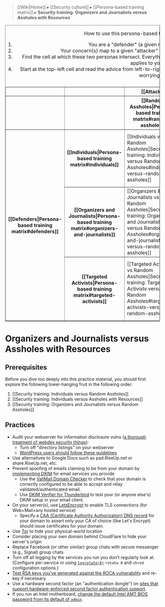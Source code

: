 > [[Wiki|Home]] ▸ [[Security culture]] ▸ [[Persona-based training matrix]] ▸ **Security training: Organizers and Journalists versus Assholes with Resources**

<table border="1" cellpadding="10" cellspacing="0">
  <caption>
    <p>How to use this persona-based threat modeling matrix:</p>
    <ol>
      <li>You are a "defender" (a given row). Find yourself there.</li>
      <li>Your concern(s) map to a given "attacker" (a given column). Find your attacker.</li>
      <li>Find the cell at which these two personas intersect. Everything listed in the cells above and to the left of your cell applies to you, too.</li>
      <li>Start at the top-left cell and read the advice from left-to-right, top-to-bottom, until you reach your cell. Then stop worrying. :)</li>
    </ol>
  </caption>
  <tr>
    <th></th>
    <th></th>
    <th colspan="3">[[Attackers|Persona-based training matrix#attackers]]</th>
  </tr>
  <tr>
    <th></th>
    <th></th>
    <th>[[Random Assholes|Persona-based training matrix#random-assholes]]</th>
    <th>[[Assholes with Resources|Persona-based training matrix#assholes-with-resources]]</th>
    <th>[[The State|Persona-based training matrix#the-state]]</th>
  </tr>
  <tr>
    <th rowspan="3">[[Defenders|Persona-based training matrix#defenders]]</th>
    <th>[[Individuals|Persona-based training matrix#individuals]]</th>
    <td>
      [[Individuals vs Random Assholes|Security training: Individuals versus Random Assholes#individuals-versus-random-assholes]]
    </td>
    <td>
      [[Individuals vs Assholes with Resources|Security training: Individuals versus Assholes with Resources#individuals-versus-assholes-with-resources]]
    </td>
    <td>
      [[Individuals vs The State|Security training: Individuals versus The State#individuals-versus-the-state]]
    </td>
  </tr>
  <tr>
    <th>[[Organizers and Journalists|Persona-based training matrix#organizers-and-journalists]]</th>
    <td>
      [[Organizers &amp; Journalists vs Random Assholes|Security training: Organizers and Journalists versus Random Assholes#organizers-and-journalists-versus-random-assholes]]
    </td>
    <td>
      <strong>Organizers &amp; Journalists vs Assholes with Resources</strong>
    </td>
    <td>
      [[Organizers &amp; Journalists vs The State|Security Training: Organizers and Journalists versus The State#organizers-and-journalists-versus-the-state]]
    </td>
  </tr>
  <tr>
    <th>[[Targeted Activists|Persona-based training matrix#targeted-activists]]</th>
    <td>
      [[Targeted Activists vs Random Assholes|Security training: Targeted Activists versus Random Assholes#targeted-activists-versus-random-assholes]]
    </td>
    <td>
      [[Targeted Activists vs Assholes with Resources|Security training: Targeted Activists versus Assholes with Resources#targeted-activists-versus-assholes-with-resources]]
    </td>
    <td>
      [[Targeted Activists vs The State|Security training: Targeted Activists versus The State#targeted-activists-versus-the-state]]
    </td>
  </tr>
</table>

# Organizers and Journalists versus Assholes with Resources

## Prerequisites

Before you dive too deeply into this practice material, you should first explore the following lower-hanging fruit in the following order:

1. [[Security training: Individuals versus Random Assholes]]
1. [[Security training: Individuals versus Assholes with Resources]]
1. [[Security training: Organizers and Journalists versus Random Assholes]]

## Practices

* Audit your webserver for information disclosure vulns ([a thorough treatment of webdev security things](https://github.com/FallibleInc/security-guide-for-developers)):
    * Turn off "directory listings" on your webserver
    * [WordPress users should follow these guidelines](http://www.wpbeginner.com/wordpress-security/)
* Use alternatives to Google Docs such as pad.RiseUp.net or share.RiseUp.net, etc.
* Prevent spoofing of emails claiming to be from your domain by [implementing DKIM](https://scotthelme.co.uk/email-security-dkim/) for email services you provide
    * Use the [ValiMail Domain Checker](http://www.valimail.com/dmarc/domain-checker) to check that your domain is correctly configured to be able to accept and relay validated/authenticated email.
    * Use [DKIM Verifier for Thunderbird](https://addons.mozilla.org/thunderbird/addon/dkim-verifier/) to test your (or anyone else's) DKIM setup in your email client.
* On your server(s), use [LetsEncrypt](https://letsencrypt.org/) to enable TLS connections (for Web+Mail+any hosted service)
    * Specify a [CAA (Certificate Authority Authorization) DNS record](https://en.wikipedia.org/wiki/DNS_Certification_Authority_Authorization) for your domain to assert only your CA of choice (like Let's Encrypt) should issue certificates for your domain.
* Use [Tor](https://torproject.org/) to hide your physical-world location
* Consider placing your own domain behind CloudFlare to hide your server's origin
* Replace Facebook (or other similar) group chats with secure messenger (e.g., Signal) group chats
* Turn off all logging by the services you run you don't regularly look at. (Configure per-service or using [`logrotate(8)`](https://linux.die.net/man/8/logrotate) `rotate 0` and `shred` configuration options.)
* [Test RSA keys you've generated against the ROCA vulnerability](https://keychest.net/roca) and re-key if necessary.
* Use a hardware second factor (an "authentication dongle") on [sites that support hardware-enforced second factor authentication support](http://www.dongleauth.info/).
* If you run an Intel motherboard, [change the default Intel AMT BIOS password from its default of `admin`](http://support.radmin.com/index.php?/Knowledgebase/Article/View/9/9/how-to-set-up-intel-amt-features).